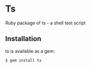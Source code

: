 # Ts

Ruby package of ts - a shell test script

## Installation

ts is available as a gem:

    $ gem install ts
